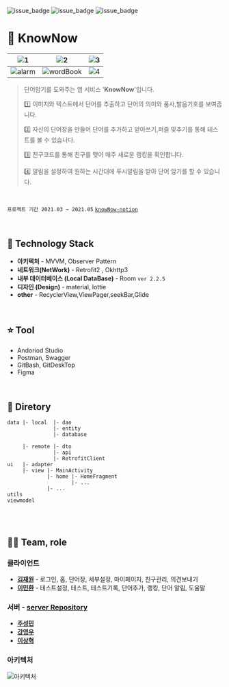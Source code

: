 ![issue_badge](https://img.shields.io/github/contributors/knowNow-Team/client)
![issue_badge](https://img.shields.io/github/license/knowNow-Team/client)
![issue_badge](https://img.shields.io/github/languages/top/knowNow-Team/client)

# 📝 KnowNow

![1](https://user-images.githubusercontent.com/55980680/123798069-ceb44180-d921-11eb-9956-381583df46d0.png)  |   ![2](https://user-images.githubusercontent.com/55980680/123798074-cf4cd800-d921-11eb-9c65-eaf9456cff3a.png) | ![3](https://user-images.githubusercontent.com/55980680/123798077-cfe56e80-d921-11eb-97ce-7ddecd18cd97.png) |
:-------------------------:|:-------------------------:|:-------------------------:
![alarm](https://user-images.githubusercontent.com/55980680/123798060-cd831480-d921-11eb-9f3e-7ea0bfba6bd4.png)  |   ![wordBook](https://user-images.githubusercontent.com/55980680/123798081-cfe56e80-d921-11eb-9fae-a35b41ff9b4d.png) | ![4](https://user-images.githubusercontent.com/55980680/123798050-ca882400-d921-11eb-9315-9e22ccc0e59b.png) 

> 단어암기를 도와주는 앱 서비스 '**KnowNow**'입니다.
>
> 1️⃣ 이미지와 텍스트에서 단어를 추출하고 단어의 의미와 품사,발음기호를 보여줍니다.
>
> 2️⃣ 자신의 단어장을 만들어 단어를 추가하고 받아쓰기,퍼즐 맞추기를 통해 테스트를 볼 수 있습니다.
>
> 3️⃣ 친구코드를 통해 친구를 맺어 매주 새로운 랭킹을 확인합니다.
>
> 4️⃣ 알림을 설정하여 원하는 시간대에 푸시알림을 받아 단어 암기를 할 수 있습니다.

<br>

`프로젝트 기간 2021.03 ~ 2021.05`
[`knowNow-notion`](https://www.notion.so/knowNow-7b40919b365e4356bf1960409f26215a)



<br>

## 📌 Technology Stack

- **아키텍처**  -  MVVM, Observer Pattern
- **네트워크(NetWork)**  -  Retrofit2 , Okhttp3
- **내부 데이터베이스 (Local DataBase)**  -  Room `ver 2.2.5`
- **디자인 (Design)**  -  material, lottie
- **other** - RecyclerView,ViewPager,seekBar,Glide


<br>

## ⭐ Tool

- Andoriod Studio
- Postman, Swagger
- GitBash, GitDeskTop
- Figma

<br>

## 🌳 Diretory

```
data |- local  |- dao 
               |- entity
               |- database
               
     |- remote |- dto
               |- api
               |- RetrofitClient
ui   |- adapter 
     |- view |- MainActivity
             |- home |- HomeFragment
                     |- ...
             |- ...
utils
viewmodel 
```

<br>


<br>


## 👩‍💻 Team, role

### 클라이언트

- **[김재원](https://github.com/ashwon12)** - 로그인, 홈, 단어장, 세부설정, 마이페이지, 친구관리, 의견보내기
- **[이민환](https://github.com/minhvvan)** - 테스트설정, 테스트, 테스트기록, 단어추가, 랭킹, 단어 알림, 도움말


### 서버 - [server Repository](https://github.com/knowNow-Team)
- **[주성민](https://github.com/god9599)** 
- **[강영우](https://github.com/rdd9223)** 
- **[이상혁](https://github.com/ksshlee)** 


### 아키텍처
![아키텍처](https://user-images.githubusercontent.com/55980680/123812194-da5a3500-d92e-11eb-805a-759b262a7fd0.png)


